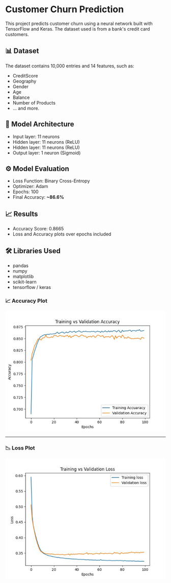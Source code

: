 # Customer Churn Prediction

This project predicts customer churn using a neural network built with TensorFlow and Keras. The dataset used is from a bank's credit card customers.

## 📊 Dataset
The dataset contains 10,000 entries and 14 features, such as:
- CreditScore
- Geography
- Gender
- Age
- Balance
- Number of Products
- ... and more.

## 🧠 Model Architecture
- Input layer: 11 neurons
- Hidden layer: 11 neurons (ReLU)
- Hidden layer: 11 neurons (ReLU)
- Output layer: 1 neuron (Sigmoid)

## ⚙️ Model Evaluation
- Loss Function: Binary Cross-Entropy
- Optimizer: Adam
- Epochs: 100
- Final Accuracy: **~86.6%**

## 📈 Results
- Accuracy Score: 0.8665
- Loss and Accuracy plots over epochs included

## 🛠️ Libraries Used
- pandas
- numpy
- matplotlib
- scikit-learn
- tensorflow / keras

### 📈 Accuracy Plot

![Accuracy Plot](Customer-churn-prediction/Accuracy_plot.jpg)

---

### 📉 Loss Plot

![Loss Plot](Customer-churn-prediction/Loss_curve.jpg)
